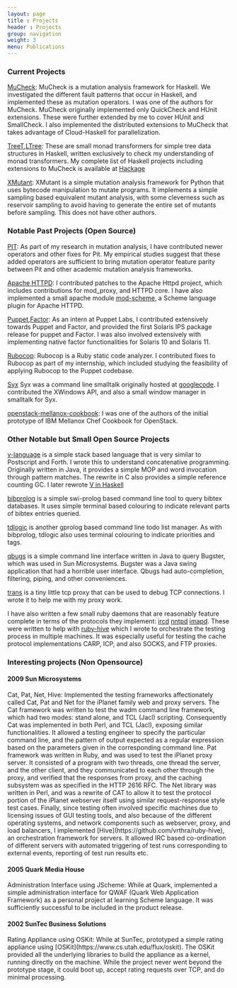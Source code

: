 ```yaml
---
layout: page
title : Projects
header : Projects
group: navigation
weight: 3
menu: Publications
---
```

<h3> Current Projects </h3>

[MuCheck](https://hackage.haskell.org/package/MuCheck): MuCheck is a mutation
analysis framework for Haskell. We investigated the different fault patterns
that occur in Haskell, and implemented these as mutation operators. I was one
of the authors for MuCheck. MuCheck originally implemented only QuickCheck and
HUnit extensions. These were further extended by me to cover HUnit and SmallCheck.
I also implemented the distributed extensions to
MuCheck that takes advantage of Cloud-Haskell for parallelization.

[TreeT](https://hackage.haskell.org/package/TreeT),[LTree](https://hackage.haskell.org/package/LTree): These are small
monad transformers for simple tree data structures in Haskell, written
exclusively to check my understanding of monad transformers.
My complete list of Haskell projects including extensions to MuCheck is
available at [Hackage](https://hackage.haskell.org/user/RahulGopinath)

[XMutant](https://pypi.python.org/pypi/xmutant): XMutant is a simple mutation
analysis framework for Python that uses bytecode manipulation to mutate
programs. It implements a simple sampling based equivalent mutant analysis,
with some cleverness such as reservoir sampling to avoid having to generate the
entire set of mutants before sampling. This does not have other authors.


<h3> Notable Past Projects (Open Source) </h3>

[PIT](http://pitest.org): As part of my research in mutation analysis, I have
contributed newer operators and other fixes for Pit. My empirical studies
suggest that these added operators are sufficient to bring mutation operator
feature parity between Pit and other academic mutation analysis frameworks.

[Apache HTTPD](https://httpd.apache.org): I contributed patches to the Apache
Httpd project, which includes contributions for mod_proxy, and HTTPD core.
I have also implemented a small apache module [mod-scheme](https://github.com/vrthra/mod-scheme), a
Scheme language plugin for Apache HTTPD.


[Puppet](https://github.com/puppetlabs/puppet),[Factor](https://github.com/puppetlabs/facter):
As an intern at Puppet Labs, I contributed extensively towards Puppet and
Factor, and provided the first Solaris IPS package release for puppet
and Factor. I was also involved extensively with implementing native factor
functionalities for Solaris 10 and Solaris 11.

[Rubocop](http://batsov.com/rubocop/): Rubocop is a Ruby static code analyzer.
I contributed fixes to Rubocop as part of my internship, which included
studying the feasibility of applying Rubocop to the Puppet codebase.

[Syx](http://github.com/vrthra/syx) Syx was a command line smalltalk originally
hosted at [googlecode](http://code.google.com/p/syx).  I contributed the
XWindows API, and also a small window manager in smalltalk for Syx.

[openstack-mellanox-cookbook](https://github.com/osuosl-cookbooks/cookbook-openstack-mellanox): I was
one of the authors of the initial prototype of IBM Mellanox Chef Cookbook for OpenStack.



<h3>Other Notable but Small Open Source Projects </h3>

[v-language](https://github.com/vrthra/v-language) is a simple stack based
language that is very similar to Postscript and Forth. I wrote this to
understand concatenative programming. Originally written in Java, it provides
a simple MOP and word invocation through pattern matches. The rewrite in C also
provides a simple reference counting GC. I later rewrote [V in Haskell](https://github.com/vrthra/v)

[bibprolog](https://github.com/vrthra/bibprolog) is a simple swi-prolog based
command line tool to query bibtex databases. It uses simple terminal based
colouring to indicate relevant parts of bibtex entries queried.

[tdlogic](https://github.com/vrthra/tdlogic) is another gprolog based
command line todo list manager. As with bibprolog, tdlogic also uses terminal
colouring to indicate priorities and tags.

[qbugs](https://github.com/vrthra/qbugs) is a simple command line interface
written in Java to query Bugster, which was used in Sun Microsystems. Bugster
was a Java swing application that had a horrible user interface. Qbugs had
auto-completion, filtering, piping, and other conveniences.

[trans](https://github.com/vrthra/trans) is a tiny little tcp proxy that can
be used to debug TCP connections. I wrote it to help me with my proxy work.

I have also written a few small ruby daemons that are reasonably feature
complete in terms of the protocols they implement: [ircd](https://github.com/vrthra/ruby-ircd) [nntpd](https://github.com/vrthra/ruby-nntpd) [imapd](https://github.com/vrthra/ruby-imapd).
These were written to help with [ruby-hive](https://github.com/vrthra/ruby-hive) which I
wrote to orchestrate the testing process in multiple machines. It was
especially useful for testing the cache protocol implementations CARP, ICP, and
also SOCKS, and FTP proxies.

<h3>Interesting projects (Non Opensource)</h3>

<h4>2009 Sun Microsystems</h4>
Cat, Pat, Net, Hive: Implemented the testing frameworks affectionately called
Cat, Pat and Net for the iPlanet family web and proxy servers. The Cat
framework was written to test the wadm command line framework, which had two
modes: stand alone, and TCL (Jacl) scripting. Consequently Cat was implemented
in both Perl, and TCL (Jacl),
exposing similar functionalities. It allowed a testing engineer to specify the
particular command line, and the pattern of output expected as a regular
expression based on the parameters given in the corresponding command line.
Pat framework was written in Ruby, and was used to test the iPlanet proxy
server. It consisted of a program with two threads, one thread the server, and
the other client, and they communicated to each other through the proxy, and
verified that the responses from proxy, and the caching subsystem was as
specified in the HTTP 2616 RFC. The Net library was written in Perl, and was a
rewrite of CAT to allow it to test the protocol portion of the iPlanet
webserver itself using similar request-response style test cases. Finally,
since testing often involved specific machines due to licensing issues of GUI
testing tools, and also because of the different operating systems, and network
components such as webserver, proxy, and load balancers, I implemented
[Hive](https://github.com/vrthra/ruby-hive), an orchestration framework for
servers. It allowed IRC based co-ordination of different servers with automated
triggering of test runs corresponding to external events, reporting of test run
results etc.


<h4>2005 Quark Media House</h4>
Administration Interface using JScheme: While at Quark, implemented a simple
administration interface for QWAF (Quark Web Application Framework) as
a personal project at learning Scheme language. It was sufficiently successful
to be included in the product release.

<h4>2002 SunTec Business Solutions</h4>
Rating Appliance using OSKit: While at SunTec, prototyped a simple rating
appliance using [OSKit](https://www.cs.utah.edu/flux/oskit). The OSKit provided
all the underlying libraries to build the appliance as a kernel, running
directly on the machine. While the project never went beyond the prototype
stage, it could boot up, accept rating requests over TCP, and do minimal processing.


